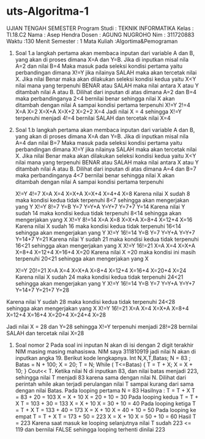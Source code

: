 # uts-Algoritma-1



UJIAN TENGAH SEMESTER
Program Studi : TEKNIK INFORMATIKA			Kelas		: TI.18.C2
Nama		: Asep Hendra				Dosen		: AGUNG NUGROHO
Nim		: 311720883				Waktu		:130 Menit
Semester	: 1					Mata Kuliah	:Algortima&Pemograman

1.	Soal 1.a langkah pertama akan membaca inputan dari variable A dan B, yang akan di proses dimana X=A dan Y=B.
Jika di inputkan misal nila A=2 dan nilai B=4
Maka masuk  pada seleksi kondisi pertama yaitu perbandingan dimana X!=Y jika nilainya SALAH maka akan tercetak nilai X.
Jika nilai Benar maka akan dilakukan seleksi kondisi kedua yaitu X<Y nilai mana yang terpenuhi  BENAR atau SALAH maka nilai antara X atau Y ditambah nilai A atau B.
Dilihat dari inputan di atas dimana A=2 dan B=4 maka perbandinganya 2<4 bernilai benar sehingga nilai X akan ditambah dengan nilai A sampai kondisi pertama terpenuhi
	X!=Y					2!=4
	X=A					X=2
X=X+A				X=X+2
					X=2+2
					X=4
Jadi nilai X = 4 sehingga X!=Y terpenuhi menjadi 4!=4 bernilai SALAH dan tercetak nilai X=4

2.	Soal 1.b langkah pertama akan membaca inputan dari variable A dan B, yang akan di proses dimana X=A dan Y=B.
Jika di inputkan misal nila A=4 dan nilai B=7
Maka masuk  pada seleksi kondisi pertama yaitu perbandingan dimana X!=Y jika nilainya SALAH maka akan tercetak nilai X.
Jika nilai Benar maka akan dilakukan seleksi kondisi kedua yaitu X<Y nilai mana yang terpenuhi  BENAR atau SALAH maka nilai antara X atau Y ditambah nilai A atau B.
Dilihat dari inputan di atas dimana A=4 dan B=7 maka perbandinganya 4<7 bernilai benar sehingga nilai X akan ditambah dengan nilai A sampai kondisi pertama terpenuhi

	X!=Y					4!=7
	X=A					X=4
X=X+A				X=X+4
					X=4+4
					X=8
Karena nilai X sudah 8 maka kondisi kedua tidak terpenuhi 8<7 sehingga akan mengerjakan yang Y
	X!=Y					8!=7
	Y=B					Y=7
Y=Y+A				Y=Y+7
					Y=7+7
					Y=14
Karena nilai Y sudah 14 maka kondisi kedua tidak terpenuhi 8<14 sehingga akan mengerjakan yang X
	X!=Y					8!=14
	X=A					X=8
X=X+A				X=8+4
					X=12+4
					X=16
Karena nilai X sudah 16 maka kondisi kedua tidak terpenuhi 16<14 sehingga akan mengerjakan yang Y
	X!=Y					16!=14
	Y=B					Y=7
Y=Y+A				Y=Y+7
					Y=14+7
					Y=21
Karena nilai Y sudah 21 maka kondisi kedua tidak terpenuhi 16<21 sehingga akan mengerjakan yang X
	X!=Y					16!=21
	X=A					X=4
X=X+A				X=8+4
					X=12+4
					X=16+4
					X=20
Karena nilai X =20 maka kondisi ini masih terpenuhi 20<21 sehingga akan mengerjakan yang X

	X!=Y					20!=21
	X=A					X=4
X=X+A				X=8+4
					X=12+4
					X=16+4
					X=20+4
					X=24
Karena nilai X sudah 24 maka kondisi kedua tidak terpenuhi 24<21 sehingga akan mengerjakan yang Y
	X!=Y					16!=14
	Y=B					Y=7
Y=Y+A				Y=Y+7
					Y=14+7
					Y=21+7
					Y=28

Karena nilai Y sudah 28 maka kondisi kedua tidak terpenuhi 24<28 sehingga akan mengerjakan yang X
	X!=Y					16!=21
	X=A					X=4
X=X+A				X=8+4
					X=12+4
					X=16+4
					X=20+4
					X=24+4
					X=28

Jadi nilai X = 28 dan Y=28 sehingga X!=Y terpenuhi menjadi 28!=28 bernilai SALAH dan tercetak nilai X=28






1.	Soal nomor 2 
Pada soal ini inputan N akan di isi dengan 2 digit terakhir NIM masing masing mahasiswa. NIM saya 311810919 jadi nilai N akan di inputkan angka 19.
Berikut kode lengkapnya.
	Int N,X,T,Batas;
	N = 83 ;
	Batas = N + 100;
	X = 20;
	T = N;
	While ( T<=Batas)
		{
		T = T + X;
		X = X + 10;
		}
	Cout<< T.
Ketika nilai N di inputkan 83, dan nilai batas menjadi 223, sehingga nilai T menjadi 83 karena sama dengan nilai N. Dilihat dari  perintah while akan terjadi perulangan nilai T sampai kurang dari sama dengan nilai Batas.
Pada looping pertama
N = 83
Hasilnya :
T = T + X   				T = 83 + 20	= 103
X = X + 10				X = 20 + 10	= 30
Pada looping kedua
T = T + X   				T = 103 + 30	= 133
X = X + 10				X = 30 + 10	= 40
Pada looping ketiga
T = T + X   				T = 133 + 40	= 173
X = X + 10				X = 40 + 10	= 50
Pada looping ke empat
T = T + X   				T = 173 + 50	= 223
X = X + 10				X = 50 + 10	= 60
Hasil T = 223 Karena saat masuk ke looping selanjutnya nilai T sudah 223 <= 119 dan bernilai FALSE sehingga looping terhenti dinilai 223

